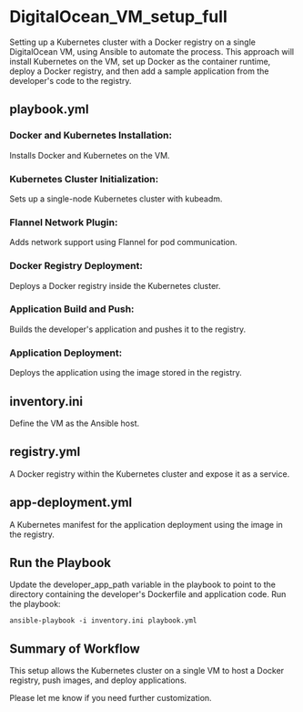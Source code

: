 # DigitalOcean_VM_setup_full
Setting up a Kubernetes cluster with a Docker registry on a single DigitalOcean VM, using Ansible to automate the process. This approach will install Kubernetes on the VM, set up Docker as the container runtime, deploy a Docker registry, and then add a sample application from the developer's code to the registry.

## playbook.yml
### Docker and Kubernetes Installation: 
Installs Docker and Kubernetes on the VM.
### Kubernetes Cluster Initialization: 
Sets up a single-node Kubernetes cluster with kubeadm.
### Flannel Network Plugin: 
Adds network support using Flannel for pod communication.
### Docker Registry Deployment: 
Deploys a Docker registry inside the Kubernetes cluster.
### Application Build and Push: 
Builds the developer's application and pushes it to the registry.
### Application Deployment: 
Deploys the application using the image stored in the registry.

## inventory.ini
Define the VM as the Ansible host.

## registry.yml
 A Docker registry within the Kubernetes cluster and expose it as a service.

## app-deployment.yml
A Kubernetes manifest for the application deployment using the image in the registry.

## Run the Playbook
Update the developer_app_path variable in the playbook to point to the directory containing the developer's Dockerfile and application code.
Run the playbook:
```
ansible-playbook -i inventory.ini playbook.yml
```

## Summary of Workflow
This setup allows the Kubernetes cluster on a single VM to host a Docker registry, push images, and deploy applications. 

Please let me know if you need further customization.
